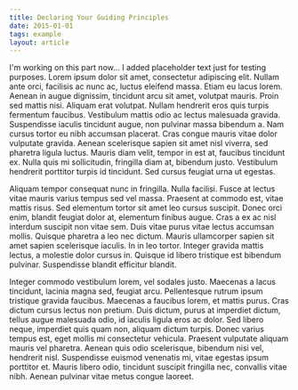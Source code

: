 ```yaml
---
title: Declaring Your Guiding Principles
date: 2015-01-01
tags: example
layout: article
---
```


I'm working on this part now... I added placeholder text just for testing purposes. Lorem ipsum dolor sit amet, consectetur adipiscing elit. Nullam ante orci, facilisis ac nunc ac, luctus eleifend massa. Etiam eu lacus lorem. Aenean in augue dignissim, tincidunt arcu sit amet, volutpat mauris. Proin sed mattis nisi. Aliquam erat volutpat. Nullam hendrerit eros quis turpis fermentum faucibus. Vestibulum mattis odio ac lectus malesuada gravida. Suspendisse iaculis tincidunt augue, non pulvinar massa bibendum a. Nam cursus tortor eu nibh accumsan placerat. Cras congue mauris vitae dolor vulputate gravida. Aenean scelerisque sapien sit amet nisl viverra, sed pharetra ligula luctus. Mauris diam velit, tempor in est at, faucibus tincidunt ex. Nulla quis mi sollicitudin, fringilla diam at, bibendum justo. Vestibulum hendrerit porttitor turpis id tincidunt. Sed cursus feugiat urna ut egestas.

Aliquam tempor consequat nunc in fringilla. Nulla facilisi. Fusce at lectus vitae mauris varius tempus sed vel massa. Praesent at commodo est, vitae mattis risus. Sed elementum tortor sit amet leo cursus suscipit. Donec orci enim, blandit feugiat dolor at, elementum finibus augue. Cras a ex ac nisl interdum suscipit non vitae sem. Duis vitae purus vitae lectus accumsan mollis. Quisque pharetra a leo nec dictum. Mauris ullamcorper sapien sit amet sapien scelerisque iaculis. In in leo tortor. Integer gravida mattis lectus, a molestie dolor cursus in. Quisque id libero tristique est bibendum pulvinar. Suspendisse blandit efficitur blandit.

Integer commodo vestibulum lorem, vel sodales justo. Maecenas a lacus tincidunt, lacinia magna sed, feugiat arcu. Pellentesque rutrum ipsum tristique gravida faucibus. Maecenas a faucibus lorem, et mattis purus. Cras dictum cursus lectus non pretium. Duis dictum, purus at imperdiet dictum, tellus augue malesuada odio, id iaculis ligula eros ac dolor. Sed libero neque, imperdiet quis quam non, aliquam dictum turpis. Donec varius tempus est, eget mollis mi consectetur vehicula. Praesent vulputate aliquam mauris vel pharetra. Aenean quis odio scelerisque, bibendum nisi vel, hendrerit nisl. Suspendisse euismod venenatis mi, vitae egestas ipsum porttitor et. Mauris libero odio, tincidunt suscipit fringilla nec, convallis vitae nibh. Aenean pulvinar vitae metus congue laoreet.
